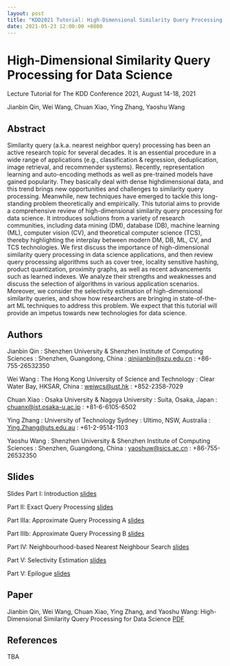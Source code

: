```yaml
---
layout: post
title: "KDD2021 Tutorial: High-Dimensional Similarity Query Processing for Data Science"
date: 2021-05-23 12:00:00 +0800
---
```


<style>
    dl>dt {
        font-size: 1.25em;
        font-weight: bold;
    }
    dl>dt:not(:first-child){
        margin-top: .5em;
    }
</style>

# High-Dimensional Similarity Query Processing for Data Science

Lecture Tutorial for The KDD Conference 2021, August 14-18, 2021

Jianbin Qin, Wei Wang, Chuan Xiao, Ying Zhang, Yaoshu Wang

## Abstract 

Similarity query (a.k.a. nearest neighbor query) processing has been an active research topic for several decades. It is an essential procedure in a wide range of applications (e.g., classification & regression, deduplication, image retrieval, and recommender systems). Recently, representation learning and auto-encoding methods as well as pre-trained models have gained popularity. They basically deal with dense highdimensional data, and this trend brings new opportunities and challenges to similarity query processing. Meanwhile, new techniques have emerged to tackle this long-standing problem theoretically and empirically. This tutorial aims to provide a comprehensive review of high-dimensional similarity query processing for data science. It introduces solutions from a variety of research communities, including data mining (DM), database (DB), machine learning (ML), computer vision (CV), and theoretical computer science (TCS), thereby highlighting the interplay between modern DM, DB, ML, CV, and TCS technologies. We first discuss the importance of high-dimensional similarity query processing in data science applications, and then review query processing algorithms such as cover tree, locality sensitive hashing, product quantization, proximity graphs, as well as recent advancements such as learned indexes. We analyze their strengths and weaknesses and discuss the selection of algorithms in various application scenarios. Moreover, we consider the selectivity estimation of high-dimensional similarity queries, and show how researchers are bringing in state-of-the-art ML techniques to address this problem. We expect that this tutorial will provide an impetus towards new technologies for data science.



## Authors

Jianbin Qin
: Shenzhen University & Shenzhen Institute of Computing Sciences
: Shenzhen, Guangdong, China
: qinjianbin@szu.edu.cn
: +86-755-26532350

Wei Wang
: The Hong Kong University of Science and Technology
: Clear Water Bay, HKSAR, China
: weiwcs@ust.hk
: +852-2358-7029

Chuan Xiao
: Osaka University & Nagoya University
: Suita, Osaka, Japan
: chuanx@ist.osaka-u.ac.jp
: +81-6-6105-6502

Ying Zhang
: University of Technology Sydney
: Ultimo, NSW, Australia
: Ying.Zhang@uts.edu.au
: +61-2-9514-1103

Yaoshu Wang
: Shenzhen University & Shenzhen Institute of Computing Sciences
: Shenzhen, Guangdong, China
: yaoshuw@sics.ac.cn
: +86-755-26532350

## Slides

Slides
Part I: Introduction [slides](/assets/KDD21-tutorial-1-intro-wang.pdf)

Part II: Exact Query Processing [slides](/assets/KDD21-tutorial-2-exact-qin.pdf)

Part IIIa: Approximate Query Processing A [slides](/assets/KDD21-tutorial-3a-ANN-wang.pdf)

Part IIIb: Approximate Query Processing B [slides](/assets/KDD21-tutorial-3b-ANN-wang.pdf)

Part IV: Neighbourhood-based Nearest Neighbour Search [slides](/assets/KDD21-tutorial-4-knn-graph-zhang.pdf)

Part V: Selectivity Estimation [slides](/assets/KDD21-tutorial-5-selectivity-xiao.pdf)

Part V: Epilogue [slides](/assets/KDD21-tutorial-6-epilogue-wang.pdf)


## Paper

Jianbin Qin, Wei Wang, Chuan Xiao, Ying Zhang, and Yaoshu Wang: High-Dimensional Similarity Query Processing for Data Science [PDF](/assets/KDD_2021_Tutorial.pdf)



## References
TBA





